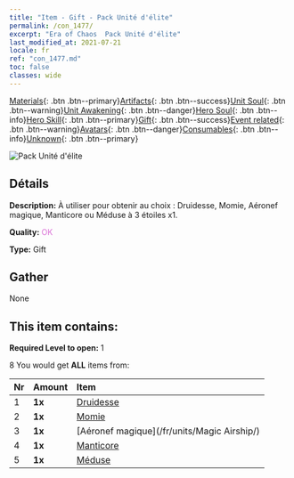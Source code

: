 ```yaml
---
title: "Item - Gift - Pack Unité d'élite"
permalink: /con_1477/
excerpt: "Era of Chaos  Pack Unité d'élite"
last_modified_at: 2021-07-21
locale: fr
ref: "con_1477.md"
toc: false
classes: wide
---
```

 [Materials](/ItemsFR/){: .btn .btn--primary}[Artifacts](/ItemsFR/Artifacts/){: .btn .btn--success}[Unit Soul](/ItemsFR/UnitSoul/){: .btn .btn--warning}[Unit Awakening](/ItemsFR/UnitAwakening/){: .btn .btn--danger}[Hero Soul](/ItemsFR/HeroSoul/){: .btn .btn--info}[Hero Skill](/ItemsFR/HeroSkill/){: .btn .btn--primary}[Gift](/ItemsFR/Gift/){: .btn .btn--success}[Event related](/ItemsFR/Events/){: .btn .btn--warning}[Avatars](/ItemsFR/Avatars/){: .btn .btn--danger}[Consumables](/ItemsFR/Consumables/){: .btn .btn--info}[Unknown](/ItemsFR/Unknown/){: .btn .btn--primary}

 ![Pack Unité d'élite](/images/t/i_907055.png)

## Détails
 **Description:** À utiliser pour obtenir au choix : Druidesse, Momie, Aéronef magique, Manticore ou Méduse à 3 étoiles x1.

 **Quality:** <span style="color: #DA70D6">OK</span>

 **Type:** Gift

## Gather

  None

## This item contains:

 **Required Level to open:** 1

 8 You would get **ALL** items  from:

  | Nr | Amount |     Item    |
  |:---|:-------|:------------|
  | 1 |  **1x** | [Druidesse](/fr/units/Druid/) |  | 
  | 2 |  **1x** | [Momie](/fr/units/Mummy/) |  | 
  | 3 |  **1x** | [Aéronef magique](/fr/units/Magic Airship/) |  | 
  | 4 |  **1x** | [Manticore](/fr/units/Manticore/) |  | 
  | 5 |  **1x** | [Méduse](/fr/units/Medusa/) |  | 
